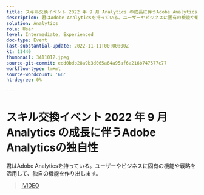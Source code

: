 ```yaml
---
title: スキル交換イベント 2022 年 9 月 Analytics の成長に伴うAdobe Analyticsの独自性
description: 君はAdobe Analyticsを持っている。ユーザーやビジネスに固有の機能や戦略を活用して、独自の機能を作り出します。
solution: Analytics
role: User
level: Intermediate, Experienced
doc-type: Event
last-substantial-update: 2022-11-11T00:00:00Z
kt: 11440
thumbnail: 3411012.jpeg
source-git-commit: edd0bdb28a9b3d065a64a95af6a216b747577c77
workflow-type: tm+mt
source-wordcount: '66'
ht-degree: 0%

---
```


# スキル交換イベント 2022 年 9 月 Analytics の成長に伴うAdobe Analyticsの独自性

君はAdobe Analyticsを持っている。ユーザーやビジネスに固有の機能や戦略を活用して、独自の機能を作り出します。

>[!VIDEO](https://video.tv.adobe.com/v/3411012/?quality=12&learn=on)
